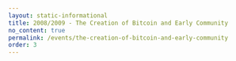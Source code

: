 ```yaml
---
layout: static-informational
title: 2008/2009 - The Creation of Bitcoin and Early Community
no_content: true
permalink: /events/the-creation-of-bitcoin-and-early-community
order: 3
---
```

